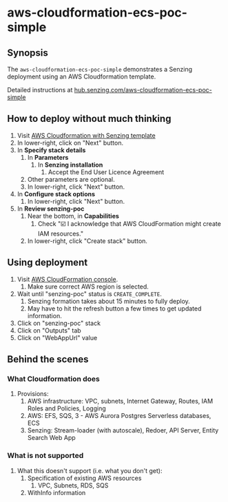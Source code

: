 # aws-cloudformation-ecs-poc-simple

## Synopsis

The `aws-cloudformation-ecs-poc-simple` demonstrates a Senzing deployment using an AWS Cloudformation template.

Detailed instructions at
[hub.senzing.com/aws-cloudformation-ecs-poc-simple](http://senzing.github.io/aws-cloudformation-ecs-poc-simple)

## How to deploy without much thinking

1. Visit [AWS Cloudformation with Senzing template](https://console.aws.amazon.com/cloudformation/home#/stacks/new?stackName=senzing-poc&templateURL=https://s3-external-1.amazonaws.com/cf-templates-xoqvergspzx7-us-east-1/2020365v5b-cloudformation.yaml)
1. In lower-right, click on "Next" button.
1. In **Specify stack details**
    1. In **Parameters**
        1. In **Senzing installation**
            1. Accept the End User Licence Agreement
    1. Other parameters are optional.
    1. In lower-right, click "Next" button.
1. In **Configure stack options**
    1. In lower-right, click "Next" button.
1. In **Review senzing-poc**
    1. Near the bottom, in **Capabilities**
        1. Check ":ballot_box_with_check: I acknowledge that AWS CloudFormation might create IAM resources."
    1. In lower-right, click "Create stack" button.

## Using deployment

1. Visit [AWS CloudFormation console](https://console.aws.amazon.com/cloudformation/home).
    1. Make sure correct AWS region is selected.
1. Wait until "senzing-poc" status is `CREATE_COMPLETE`.
    1. Senzing formation takes about 15 minutes to fully deploy.
    1. May have to hit the refresh button a few times to get updated information.
1. Click on "senzing-poc" stack
1. Click on "Outputs" tab
1. Click on "WebAppUrl" value

## Behind the scenes

### What Cloudformation does

1. Provisions:
    1. AWS infrastructure: VPC, subnets, Internet Gateway, Routes, IAM Roles and Policies, Logging
    1. AWS: EFS, SQS, 3 - AWS Aurora Postgres Serverless databases, ECS
    1. Senzing: Stream-loader (with autoscale), Redoer, API Server, Entity Search Web App

### What is not supported

1. What this doesn't support (i.e. what you don't get):
    1. Specification of existing AWS resources
        1. VPC, Subnets, RDS, SQS
    1. WithInfo information
